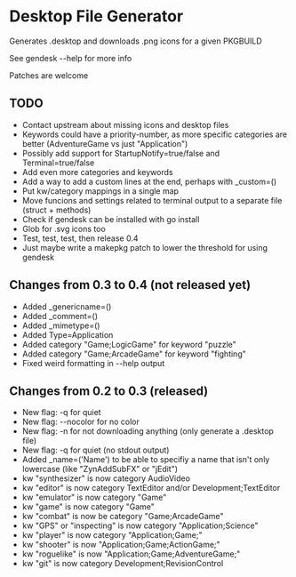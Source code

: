 Desktop File Generator
======================

Generates .desktop and downloads .png icons for a given PKGBUILD

See gendesk --help for more info

Patches are welcome


TODO
----
* Contact upstream about missing icons and desktop files
* Keywords could have a priority-number, as more specific categories are better (AdventureGame vs just "Application")
* Possibly add support for StartupNotify=true/false and Terminal=true/false
* Add even more categories and keywords
* Add a way to add a custom lines at the end, perhaps with \_custom=()
* Put kw/category mappings in a single map
* Move funcions and settings related to terminal output to a separate file (struct + methods)
* Check if gendesk can be installed with go install
* Glob for .svg icons too
* Test, test, test, then release 0.4
* Just maybe write a makepkg patch to lower the threshold for using gendesk


Changes from 0.3 to 0.4 (not released yet)
----------------------------------
* Added \_genericname=()
* Added \_comment=()
* Added \_mimetype=()
* Added Type=Application
* Added category "Game;LogicGame" for keyword "puzzle"
* Added category "Game;ArcadeGame" for keyword "fighting"
* Fixed weird formatting in --help output


Changes from 0.2 to 0.3 (released)
----------------------------------
* New flag: -q for quiet
* New flag: --nocolor for no color
* New flag: -n for not downloading anything (only generate a .desktop file)
* New flag: -q for quiet (no stdout output)
* Added \_name=('Name') to be able to specifiy a name that isn't only lowercase (like "ZynAddSubFX" or "jEdit")
* kw "synthesizer" is now category AudioVideo
* kw "editor" is now category TextEditor and/or Development;TextEditor
* kw "emulator" is now category "Game"
* kw "game" is now category "Game"
* kw "combat" is now be category "Game;ArcadeGame"
* kw "GPS" or "inspecting" is now category "Application;Science"
* kw "player" is now category "Application;Game;"
* kw "shooter" is now "Application;Game;ActionGame;"
* kw "roguelike" is now "Application;Game;AdventureGame;"
* kw "git" is now category Development;RevisionControl

